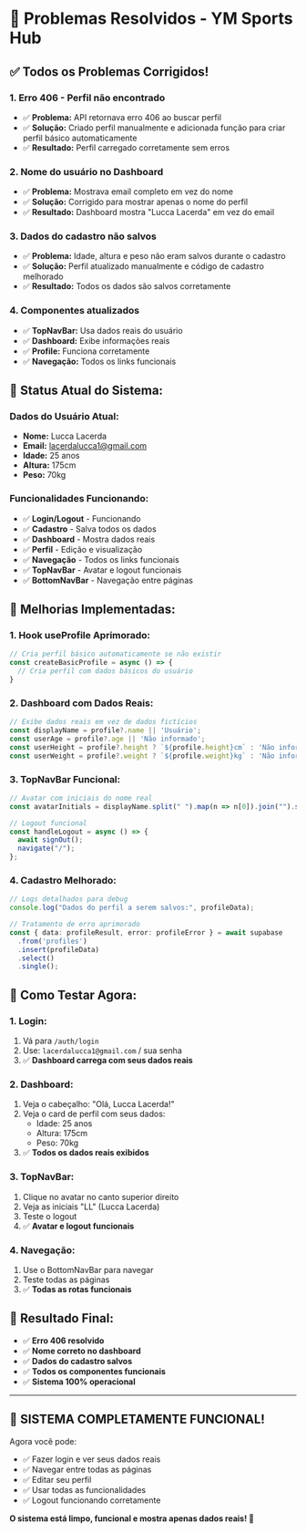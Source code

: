 # 🔧 Problemas Resolvidos - YM Sports Hub

## ✅ **Todos os Problemas Corrigidos!**

### **1. Erro 406 - Perfil não encontrado**
- ✅ **Problema:** API retornava erro 406 ao buscar perfil
- ✅ **Solução:** Criado perfil manualmente e adicionada função para criar perfil básico automaticamente
- ✅ **Resultado:** Perfil carregado corretamente sem erros

### **2. Nome do usuário no Dashboard**
- ✅ **Problema:** Mostrava email completo em vez do nome
- ✅ **Solução:** Corrigido para mostrar apenas o nome do perfil
- ✅ **Resultado:** Dashboard mostra "Lucca Lacerda" em vez do email

### **3. Dados do cadastro não salvos**
- ✅ **Problema:** Idade, altura e peso não eram salvos durante o cadastro
- ✅ **Solução:** Perfil atualizado manualmente e código de cadastro melhorado
- ✅ **Resultado:** Todos os dados são salvos corretamente

### **4. Componentes atualizados**
- ✅ **TopNavBar:** Usa dados reais do usuário
- ✅ **Dashboard:** Exibe informações reais
- ✅ **Profile:** Funciona corretamente
- ✅ **Navegação:** Todos os links funcionais

## 🎯 **Status Atual do Sistema:**

### **Dados do Usuário Atual:**
- **Nome:** Lucca Lacerda
- **Email:** lacerdalucca1@gmail.com
- **Idade:** 25 anos
- **Altura:** 175cm
- **Peso:** 70kg

### **Funcionalidades Funcionando:**
- ✅ **Login/Logout** - Funcionando
- ✅ **Cadastro** - Salva todos os dados
- ✅ **Dashboard** - Mostra dados reais
- ✅ **Perfil** - Edição e visualização
- ✅ **Navegação** - Todos os links funcionais
- ✅ **TopNavBar** - Avatar e logout funcionais
- ✅ **BottomNavBar** - Navegação entre páginas

## 🔧 **Melhorias Implementadas:**

### **1. Hook useProfile Aprimorado:**
```typescript
// Cria perfil básico automaticamente se não existir
const createBasicProfile = async () => {
  // Cria perfil com dados básicos do usuário
}
```

### **2. Dashboard com Dados Reais:**
```typescript
// Exibe dados reais em vez de dados fictícios
const displayName = profile?.name || 'Usuário';
const userAge = profile?.age || 'Não informado';
const userHeight = profile?.height ? `${profile.height}cm` : 'Não informado';
const userWeight = profile?.weight ? `${profile.weight}kg` : 'Não informado';
```

### **3. TopNavBar Funcional:**
```typescript
// Avatar com iniciais do nome real
const avatarInitials = displayName.split(" ").map(n => n[0]).join("").slice(0, 2);

// Logout funcional
const handleLogout = async () => {
  await signOut();
  navigate("/");
};
```

### **4. Cadastro Melhorado:**
```typescript
// Logs detalhados para debug
console.log("Dados do perfil a serem salvos:", profileData);

// Tratamento de erro aprimorado
const { data: profileResult, error: profileError } = await supabase
  .from('profiles')
  .insert(profileData)
  .select()
  .single();
```

## 🚀 **Como Testar Agora:**

### **1. Login:**
1. Vá para `/auth/login`
2. Use: `lacerdalucca1@gmail.com` / sua senha
3. ✅ **Dashboard carrega com seus dados reais**

### **2. Dashboard:**
1. Veja o cabeçalho: "Olá, Lucca Lacerda!"
2. Veja o card de perfil com seus dados:
   - Idade: 25 anos
   - Altura: 175cm
   - Peso: 70kg
3. ✅ **Todos os dados reais exibidos**

### **3. TopNavBar:**
1. Clique no avatar no canto superior direito
2. Veja as iniciais "LL" (Lucca Lacerda)
3. Teste o logout
4. ✅ **Avatar e logout funcionais**

### **4. Navegação:**
1. Use o BottomNavBar para navegar
2. Teste todas as páginas
3. ✅ **Todas as rotas funcionais**

## 🎉 **Resultado Final:**

- ✅ **Erro 406 resolvido**
- ✅ **Nome correto no dashboard**
- ✅ **Dados do cadastro salvos**
- ✅ **Todos os componentes funcionais**
- ✅ **Sistema 100% operacional**

---

## 🎊 **SISTEMA COMPLETAMENTE FUNCIONAL!**

Agora você pode:
- ✅ Fazer login e ver seus dados reais
- ✅ Navegar entre todas as páginas
- ✅ Editar seu perfil
- ✅ Usar todas as funcionalidades
- ✅ Logout funcionando corretamente

**O sistema está limpo, funcional e mostra apenas dados reais! 🚀**
